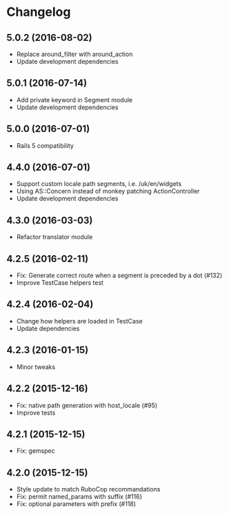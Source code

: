 # Changelog

## 5.0.2 (2016-08-02)

* Replace around_filter with around_action
* Update development dependencies

## 5.0.1 (2016-07-14)

* Add private keyword in Segment module
* Update development dependencies

## 5.0.0 (2016-07-01)

* Rails 5 compatibility

## 4.4.0 (2016-07-01)

* Support custom locale path segments, i.e. /uk/en/widgets
* Using AS::Concern instead of monkey patching ActionController
* Update development dependencies

## 4.3.0 (2016-03-03)

* Refactor translator module

## 4.2.5 (2016-02-11)

* Fix: Generate correct route when a segment is preceded by a dot (#132)
* Improve TestCase helpers test

## 4.2.4 (2016-02-04)

* Change how helpers are loaded in TestCase
* Update dependencies

## 4.2.3 (2016-01-15)

* Minor tweaks

## 4.2.2 (2015-12-16)

* Fix: native path generation with host_locale (#95)
* Improve tests

## 4.2.1 (2015-12-15)

* Fix: gemspec

## 4.2.0 (2015-12-15)

* Style update to match RuboCop recommandations
* Fix: permit named_params with suffix (#116)
* Fix: optional parameters with prefix (#118)
